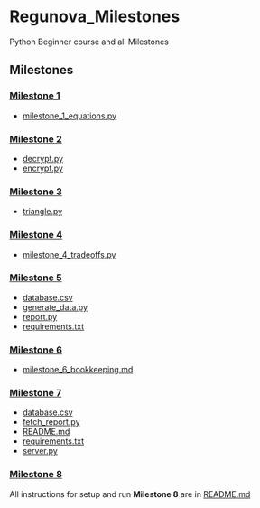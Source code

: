 # Regunova_Milestones
Python Beginner course and all Milestones

## Milestones

### [Milestone 1](milestone_1)

- [milestone_1_equations.py](milestone_1/milestone_1_equations.py)

### [Milestone 2](milestone_2)

- [decrypt.py](milestone_2/decrypt.py)
- [encrypt.py](milestone_2/encrypt.py)

### [Milestone 3](milestone_3)

- [triangle.py](milestone_3/triangle.py)

### [Milestone 4](milestone_4)

- [milestone_4_tradeoffs.py](milestone_4/milestone_4_tradeoffs.py)

### [Milestone 5](milestone_5)

- [database.csv](milestone_5/database.csv)
- [generate_data.py](milestone_5/generate_data.py)
- [report.py](milestone_5/report.py)
- [requirements.txt](milestone_5/requirements.txt)

### [Milestone 6](milestone_6)

- [milestone_6_bookkeeping.md](milestone_6/milestone_6_bookkeeping.md)

### [Milestone 7](milestone_7)

- [database.csv](milestone_7/database.csv)
- [fetch_report.py](milestone_7/fetch_report.py)
- [README.md](milestone_7/README.md)
- [requirements.txt](milestone_7/requirements.txt)
- [server.py](milestone_7/server.py)

### [Milestone 8](milestone_8)

All instructions for setup and run **Milestone 8** are in [README.md](milestone_8/README.md)